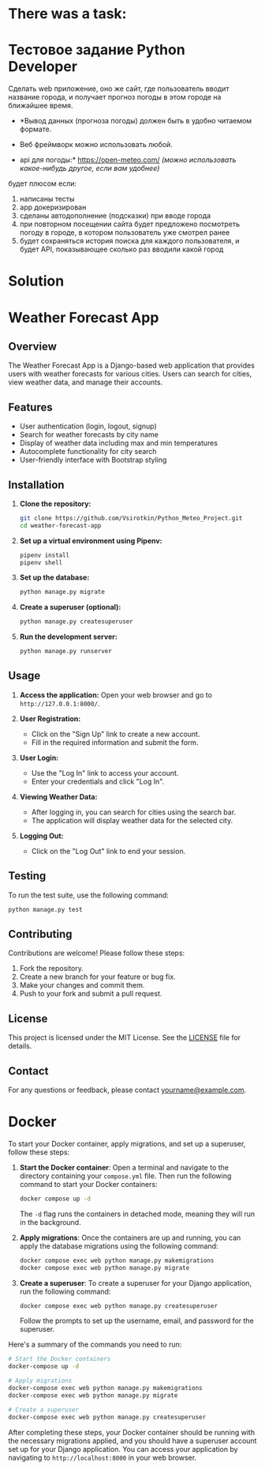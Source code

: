 # There was a task:
# Тестовое задание Python **Developer**

Сделать web приложение, оно же сайт, где пользователь вводит название города, и получает прогноз погоды в этом городе на ближайшее время.

 - *Вывод данных (прогноза погоды) должен быть в удобно читаемом формате. 

 - Веб фреймворк можно использовать любой.

 - api для погоды:* https://open-meteo.com/ *(можно использовать какое-нибудь другое, если вам удобнее)*

будет плюсом если:
1. написаны тесты
2. app докеризирован
3. сделаны автодополнение (подсказки) при вводе города
4. при повторном посещении сайта будет предложено посмотреть погоду в городе, в котором пользователь уже смотрел ранее
5. будет сохраняться история поиска для каждого пользователя, и будет API, показывающее сколько раз вводили какой город


# Solution

# Weather Forecast App

## Overview

The Weather Forecast App is a Django-based web application that provides users with weather forecasts for various cities. Users can search for cities, view weather data, and manage their accounts.

## Features

- User authentication (login, logout, signup)
- Search for weather forecasts by city name
- Display of weather data including max and min temperatures
- Autocomplete functionality for city search
- User-friendly interface with Bootstrap styling

## Installation

1. **Clone the repository:**
   ```bash
   git clone https://github.com/Vsirotkin/Python_Meteo_Project.git
   cd weather-forecast-app
   ```

2. **Set up a virtual environment using Pipenv:**
   ```bash
   pipenv install
   pipenv shell
   ```

3. **Set up the database:**
   ```bash
   python manage.py migrate
   ```

4. **Create a superuser (optional):**
   ```bash
   python manage.py createsuperuser
   ```

5. **Run the development server:**
   ```bash
   python manage.py runserver
   ```

## Usage

1. **Access the application:**
   Open your web browser and go to `http://127.0.0.1:8000/`.

2. **User Registration:**
   - Click on the "Sign Up" link to create a new account.
   - Fill in the required information and submit the form.

3. **User Login:**
   - Use the "Log In" link to access your account.
   - Enter your credentials and click "Log In".

4. **Viewing Weather Data:**
   - After logging in, you can search for cities using the search bar.
   - The application will display weather data for the selected city.

5. **Logging Out:**
   - Click on the "Log Out" link to end your session.

## Testing

To run the test suite, use the following command:
```bash
python manage.py test
```

## Contributing

Contributions are welcome! Please follow these steps:

1. Fork the repository.
2. Create a new branch for your feature or bug fix.
3. Make your changes and commit them.
4. Push to your fork and submit a pull request.

## License

This project is licensed under the MIT License. See the [LICENSE](LICENSE) file for details.

## Contact

For any questions or feedback, please contact [yourname@example.com](mailto:yourname@example.com).



# Docker
To start your Docker container, apply migrations, and set up a superuser, follow these steps:

1. **Start the Docker container**:
   Open a terminal and navigate to the directory containing your `compose.yml` file. Then run the following command to start your Docker containers:

   ```bash
   docker compose up -d
   ```

   The `-d` flag runs the containers in detached mode, meaning they will run in the background.

2. **Apply migrations**:
   Once the containers are up and running, you can apply the database migrations using the following command:

   ```bash
   docker compose exec web python manage.py makemigrations
   docker compose exec web python manage.py migrate
   ```

3. **Create a superuser**:
   To create a superuser for your Django application, run the following command:

   ```bash
   docker compose exec web python manage.py createsuperuser
   ```

   Follow the prompts to set up the username, email, and password for the superuser.

Here's a summary of the commands you need to run:

```bash
# Start the Docker containers
docker-compose up -d

# Apply migrations
docker-compose exec web python manage.py makemigrations
docker-compose exec web python manage.py migrate

# Create a superuser
docker-compose exec web python manage.py createsuperuser
```

After completing these steps, your Docker container should be running with the necessary migrations applied, and you should have a superuser account set up for your Django application. You can access your application by navigating to `http://localhost:8000` in your web browser.
